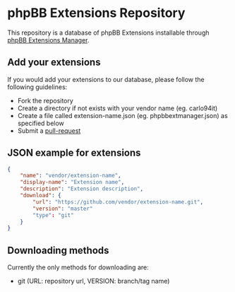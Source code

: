# phpBB Extensions Repository

This repository is a database of phpBB Extensions installable through [phpBB Extensions Manager](https://github.com/carlo94it/phpbb-extensions-manager).

## Add your extensions

If you would add your extensions to our database, please follow the following guidelines:
* Fork the repository
* Create a directory if not exists with your vendor name (eg. carlo94it)
* Create a file called extension-name.json (eg. phpbbextmanager.json) as specified below
* Submit a [pull-request](https://github.com/carlo94it/phpbb-extensions-repository/pulls)

## JSON example for extensions

```json
{
	"name": "vendor/extension-name",
	"display-name": "Extension name",
	"description": "Extension description",
	"download": {
		"url": "https://github.com/vendor/extension-name.git",
		"version": "master"
		"type": "git"
	}
}
```

## Downloading methods

Currently the only methods for downloading are:
* git (URL: repository url, VERSION: branch/tag name)
